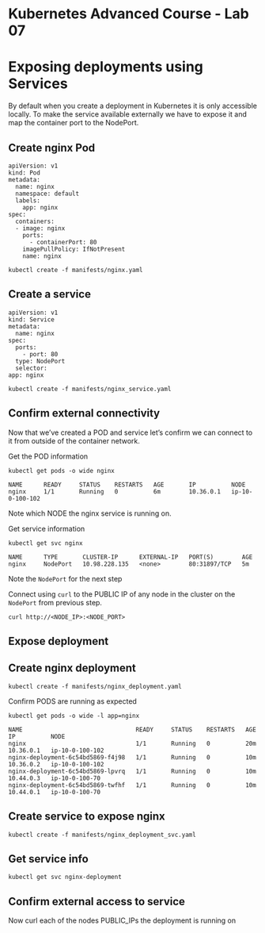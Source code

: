 # Kubernetes Advanced Course - Lab 07
# Exposing deployments using Services
By default when you create a deployment in Kubernetes it is only accessible locally.  To make the service available externally we have to expose it and map the container port to the NodePort.

## Create nginx Pod 
```
apiVersion: v1
kind: Pod
metadata:
  name: nginx
  namespace: default
  labels:
    app: nginx
spec:
  containers:
  - image: nginx
    ports:
      - containerPort: 80
    imagePullPolicy: IfNotPresent
    name: nginx
```

```
kubectl create -f manifests/nginx.yaml
```

## Create a service 
```
apiVersion: v1
kind: Service
metadata:
  name: nginx
spec:
  ports:
    - port: 80
  type: NodePort
  selector:
app: nginx
```

```
kubectl create -f manifests/nginx_service.yaml
```

## Confirm external connectivity
Now that we’ve created a POD and service let’s confirm we can connect to it from outside of the container network. 

Get the POD information 
```
kubectl get pods -o wide nginx 
```

```
NAME      READY     STATUS    RESTARTS   AGE       IP          NODE
nginx     1/1       Running   0          6m        10.36.0.1   ip-10-0-100-102
```
Note which NODE the nginx service is running on.

Get service information 
```
kubectl get svc nginx 
``` 

```
NAME      TYPE       CLUSTER-IP      EXTERNAL-IP   PORT(S)        AGE
nginx     NodePort   10.98.228.135   <none>        80:31897/TCP   5m
```
Note the `NodePort` for the next step

Connect using `curl` to the PUBLIC IP of any node in the cluster on the `NodePort` from previous step. 
```
curl http://<NODE_IP>:<NODE_PORT>
```

## Expose deployment

## Create nginx deployment
```
kubectl create -f manifests/nginx_deployment.yaml
```

Confirm PODS are running as expected 
```
kubectl get pods -o wide -l app=nginx
```

```
NAME                                READY     STATUS    RESTARTS   AGE       IP          NODE
nginx                               1/1       Running   0          20m       10.36.0.1   ip-10-0-100-102
nginx-deployment-6c54bd5869-f4j98   1/1       Running   0          10m       10.36.0.2   ip-10-0-100-102
nginx-deployment-6c54bd5869-lpvrq   1/1       Running   0          10m       10.44.0.3   ip-10-0-100-70
nginx-deployment-6c54bd5869-twfhf   1/1       Running   0          10m       10.44.0.1   ip-10-0-100-70
```

## Create service to expose nginx 
```
kubectl create -f manifests/nginx_deployment_svc.yaml
```

## Get service info
```
kubectl get svc nginx-deployment
```

## Confirm external access to service 
Now curl each of the nodes PUBLIC_IPs the deployment is running on
